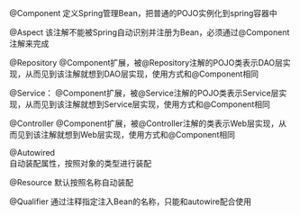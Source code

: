 @Component
定义Spring管理Bean，把普通的POJO实例化到spring容器中    

@Aspect
该注解不能被Spring自动识别并注册为Bean，必须通过@Component注解来完成   

@Repository
@Component扩展，被@Repository注解的POJO类表示DAO层实现，从而见到该注解就想到DAO层实现，使用方式和@Component相同

@Service：
@Component扩展，被@Service注解的POJO类表示Service层实现，从而见到该注解就想到Service层实现，使用方式和@Component相同

@Controller
@Component扩展，被@Controller注解的类表示Web层实现，从而见到该注解就想到Web层实现，使用方式和@Component相同

@Autowired  
自动装配属性，按照对象的类型进行装配

@Resource
默认按照名称自动装配

@Qualifier 
通过注释指定注入Bean的名称，只能和autowire配合使用

